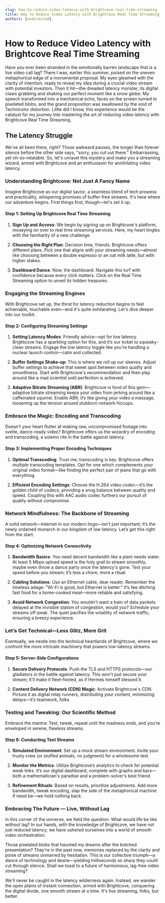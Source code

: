 ```yaml
---
slug: how-to-reduce-video-latency-with-brightcove-real-time-streaming
title: How to Reduce Video Latency with Brightcove Real Time Streaming
authors: [undirected]
---
```



# How to Reduce Video Latency with Brightcove Real Time Streaming

Have you ever been stranded in the emotionally barren landscape that is a live video call lag? There I was, earlier this summer, poised on the uneven metaphorical edge of a monumental proposal. My eyes gleamed with the clarity of intention, ready to reveal my idea during a crucial video stream with potential investors. Then it hit—the dreaded latency monster, its digital claws grabbing and shaking our perfect moment like a snow globe. My speech transformed into a mechanical echo, faces on the screen turned to pixelated blobs, and the grand proposition was swallowed by the void of Technicolor distortion. Little did I know, this experience would be the catalyst for my journey into mastering the art of reducing video latency with Brightcove Real Time Streaming.

## The Latency Struggle

We've all been there, right? Those awkward pauses, the longer than forever silence before the other side says, "sorry, you cut out there." Embarrassing, yet oh-so-relatable. So, let's unravel this mystery and make you a streaming wizard, armed with Brightcove and an enthusiasm for annihilating video latency.

### Understanding Brightcove: Not Just A Fancy Name

Imagine Brightcove as our digital savior, a seamless blend of tech prowess and practicality, whispering promises of buffer-free streams. It's here where our adventure begins. First things first, though—let's set it up.

#### Step 1: Setting Up Brightcove Real Time Streaming

1. **Sign Up and Access**: We begin by signing up on Brightcove's platform, moseying on over to real time streaming services. Here, my heart tingles with the familiarity of a new challenge.

2. **Choosing the Right Plan**: Decision time, friends. Brightcove offers different plans. Pick one that aligns with your streaming needs—almost like choosing between a double espresso or an oat milk latte, but with higher stakes.

3. **Dashboard Dance**: Now, the dashboard. Navigate this turf with confidence because every click matters. Click on the Real Time Streaming option to unveil its hidden treasures.

### Engaging the Streaming Engines

With Brightcove set up, the thirst for latency reduction begins to feel achievable, touchable even—and it's quite exhilarating. Let's dive deeper into our toolkit.

#### Step 2: Configuring Streaming Settings

1. **Setting Latency Modes**: Friendly advice—opt for low latency. Brightcove has a sparkling option for this, and it’s our ticket to squeaky-clean streams. Engage the low latency toggle like you're handling a nuclear launch control—calm and collected.

2. **Buffer Settings Shake-up**: This is where we roll up our sleeves. Adjust buffer settings to achieve that sweet spot between video quality and smoothness. Start with Brightcove's recommendation and then play around like a mad scientist until perfection is achieved.

3. **Adaptive Bitrate Streaming (ABR)**: Brightcove is fond of this gem—adaptive bitrate streaming keeps your video from jerking around like a caffeinated squirrel. Enable ABR; it’s like giving your video a massage, loosening up the tension around stubborn network hiccups.

### Embrace the Magic: Encoding and Transcoding

Doesn't your heart flutter at making raw, uncompromised footage into svelte, dance-ready video? Brightcove offers us the wizardry of encoding and transcoding, a solemn rite in the battle against latency.

#### Step 3: Implementing Proper Encoding Techniques

1. **Optimal Transcoding**: Trust me; transcoding is key. Brightcove offers multiple transcoding templates. Opt for one which complements your original video format—like finding the perfect pair of jeans that go with everything.

2. **Efficient Encoding Settings**: Choose the H.264 video codec—it’s the golden child of codecs, providing a snug balance between quality and speed. Coupling this with AAC audio codec furthers our pursuit of quality without compromise.

### Network Mindfulness: The Backbone of Streaming

A solid network—Internet in our modern lingo—isn't just important; it’s the newly ordained monarch in our kingdom of low latency. Let’s get this right from the start.

#### Step 4: Optimizing Network Connectivity

1. **Bandwidth Basics**: You need decent bandwidth like a plant needs water. At least 5 Mbps upload speed is the holy grail to stream smoothly, maybe even throw a dance party once the latency's gone. Test your speed before you stream; it’s less a chore, more a ritual.

2. **Cabling Solutions**: Use an Ethernet cable, dear reader. Remember the timeless adage: "Wi-Fi is good, but Ethernet is better." It’s like ditching fast food for a home-cooked meal—more reliable and satisfying.

3. **Avoid Network Congestion**: You wouldn't want a train of data packets delayed at the invisible station of congestion, would you? Schedule your streams off-peak. The quiet pacifies the volatility of network traffic, ensuring a breezy experience.

### Let’s Get Technical—Less Glitz, More Grit

Eventually, we nestle into the technical heartlands of Brightcove, where we confront the more intricate machinery that powers low-latency streams.

#### Step 5: Server-Side Configurations

1. **Secure Delivery Protocols**: Push the TLS and HTTPS protocols—our gladiators in the battle against latency. This won't just secure your stream; it'll make it fleet-footed, as if Hermes himself blessed it.

2. **Content Delivery Network (CDN) Magic**: Activate Brightcove's CDN. Picture it as digital relay runners, distributing your content, minimizing delays—it’s teamwork, folks.

### Testing and Tweaking: Our Scientific Method

Embrace the mantra: Test, tweak, repeat until the madness ends, and you're enveloped in serene, flawless streams.

#### Step 6: Conducting Test Streams

1. **Simulated Environment**: Set up a mock stream environment. Invite your trusty crew (or stuffed animals, no judgment) for a wholesome test.

2. **Monitor the Metrics**: Utilize Brightcove’s analytics to check for potential weak links. It’s our digital dashboard, complete with graphs and bars—both a mathematician's paradise and a problem-solver’s best friend.

3. **Refinement Rituals**: Based on results, prioritize adjustments. Add more bandwidth, tweak encoding, slap the side of the metaphorical machine if need be—we hold nothing back.

### Embracing The Future — Live, Without Lag

In this corner of the universe, we field the question: What would life be like without lag? In our hands, with the knowledge of Brightcove, we have not just reduced latency; we have ushered ourselves into a world of smooth video orchestration.

Those pixelated blobs that haunted my dreams after the botched presentation? They're in the past now, memories replaced by the clarity and poise of streams unmarred by hesitation. This is our collective triumph—a dance of technology and desire—yielding milliseconds so sharp they could cut through silence. Shall we toast to a future of harmonious, lag-free video streaming?

We'll never be caught in the latency wilderness again. Instead, we wander the open plains of instant connection, armed with Brightcove, conquering the digital divide, one smooth stream at a time. It's live streaming, folks, but better.